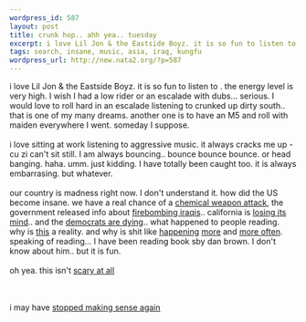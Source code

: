 ```yaml
--- 
wordpress_id: 587
layout: post
title: crunk hop.. ahh yea.. tuesday
excerpt: i love Lil Jon & the Eastside Boyz. it is so fun to listen to . the energy level is very high. I wish I had a low rider or an escalade with dubs... serious. I would love to roll hard in an escalade listening to crunked up dirty south.. that is one of my many dreams. another one is to have an M5 and roll with maiden everywhere I went. someday I suppose. i love sitting at work listening t...
tags: search, insane, music, asia, iraq, kungfu
wordpress_url: http://new.nata2.org/?p=587
---
```

i love Lil Jon & the Eastside Boyz. it is so fun to listen to . the energy level is very high. I wish I had a low rider or an escalade with dubs... serious. I would love to roll hard in an escalade listening to crunked up dirty south.. that is one of my many dreams. another one is to have an M5 and roll with maiden everywhere I went. someday I suppose. <br/><br/>i love sitting at work listening to aggressive music. it always cracks me up - cu zi can't sit still. I am always bouncing.. bounce bounce bounce. or head banging. haha. umm. just kidding. I have totally been caught too. it is always embarrasing. but whatever. <br/><br/>our country is madness right now. I don't understand it. how did the US become insane. we have a real chance of a <a href="http://quote.bloomberg.com/apps/news?pid=10000080&sid=aXa.2UVFiUso&refer=asia">chemical weapon attack</a>, the government released info about <a href="http://www.sacbee.com/state_wire/story/7166474p-8113624c.html">firebombing iraqis</a>.. california is <a href="http://www.sfgate.com/cgi-bin/article.cgi?f=/news/archive/2003/08/04/national1949EDT0658.DTL">losing its mind</a>.. and the <a href="http://news.yahoo.com/news?tmpl=story2&cid=694&u=/ap/20030804/ap_on_el_pr/democrats_lieberman_2&printer=1">democrats are dying</a>.. what happened to people reading. why is <a href="http://drudgereport.com/flash.htm">this</a> a reality. and why is shit like <a href="http://www.kstp.com/article/view/111560">happening</a> <A href="http://www.mansfieldnewsjournal.com/news/stories/20030805/localnews/3882.html">more</a> and <a href="http://abclocal.go.com/wpvi/news/08052003_bb_capitals.html">more often</a>.<br/> speaking of reading... I have been reading book sby dan brown. I don't know about him.. but it is fun. <br/><br/>oh yea. this isn't <a href="http://sg.search.yahoo.com/search/news_sg_pf?p=ukey%3A5652223">scary at all</a>

<br/><br/>i may have <a href="http://ironkungfu.com">stopped making sense again</a>
